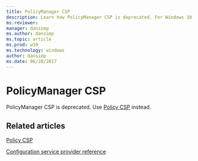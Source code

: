 ```yaml
---
title: PolicyManager CSP
description: Learn how PolicyManager CSP is deprecated. For Windows 10 devices you should use Policy CSP, which replaces PolicyManager CSP.
ms.reviewer: 
manager: dansimp
ms.author: dansimp
ms.topic: article
ms.prod: w10
ms.technology: windows
author: dansimp
ms.date: 06/28/2017
---
```


# PolicyManager CSP

PolicyManager CSP is deprecated. Use [Policy CSP](policy-configuration-service-provider.md) instead.

<!-- 12.16.2021 mandia: Commenting out, as this CSP is specific to Windows 10 Mobile and Windows Phone 8.1

> **Note**   The PolicyManager CSP is supported in Windows 10 Mobile for backward compatibility. For Windows 10 devices you should use [Policy CSP](policy-configuration-service-provider.md), which replaces PolicyManager CSP. You can continue to use PolicyManager CSP for Windows Phone 8.1 and Windows Phone 8.1 GDR devices.

-->

## Related articles

[Policy CSP](policy-configuration-service-provider.md)

[Configuration service provider reference](configuration-service-provider-reference.md)
